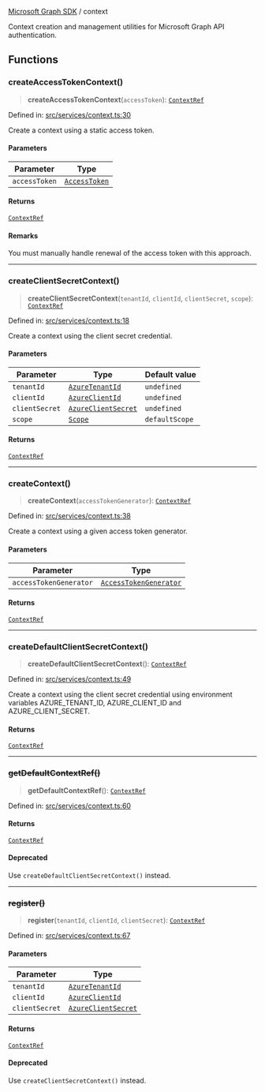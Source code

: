[Microsoft Graph SDK](README.md) / context

Context creation and management utilities for Microsoft Graph API authentication.

## Functions

### createAccessTokenContext()

> **createAccessTokenContext**(`accessToken`): [`ContextRef`](ContextRef.md#contextref)

Defined in: [src/services/context.ts:30](https://github.com/Future-Secure-AI/microsoft-graph/blob/main/src/services/context.ts#L30)

Create a context using a static access token.

#### Parameters

| Parameter | Type |
| ------ | ------ |
| `accessToken` | [`AccessToken`](AccessToken.md#accesstoken) |

#### Returns

[`ContextRef`](ContextRef.md#contextref)

#### Remarks

You must manually handle renewal of the access token with this approach.

***

### createClientSecretContext()

> **createClientSecretContext**(`tenantId`, `clientId`, `clientSecret`, `scope`): [`ContextRef`](ContextRef.md#contextref)

Defined in: [src/services/context.ts:18](https://github.com/Future-Secure-AI/microsoft-graph/blob/main/src/services/context.ts#L18)

Create a context using the client secret credential.

#### Parameters

| Parameter | Type | Default value |
| ------ | ------ | ------ |
| `tenantId` | [`AzureTenantId`](AzureApplicationCredentials-1.md#azuretenantid) | `undefined` |
| `clientId` | [`AzureClientId`](AzureApplicationCredentials-1.md#azureclientid) | `undefined` |
| `clientSecret` | [`AzureClientSecret`](AzureApplicationCredentials-1.md#azureclientsecret) | `undefined` |
| `scope` | [`Scope`](AzureApplicationCredentials-1.md#scope) | `defaultScope` |

#### Returns

[`ContextRef`](ContextRef.md#contextref)

***

### createContext()

> **createContext**(`accessTokenGenerator`): [`ContextRef`](ContextRef.md#contextref)

Defined in: [src/services/context.ts:38](https://github.com/Future-Secure-AI/microsoft-graph/blob/main/src/services/context.ts#L38)

Create a context using a given access token generator.

#### Parameters

| Parameter | Type |
| ------ | ------ |
| `accessTokenGenerator` | [`AccessTokenGenerator`](AccessTokenGenerator.md#accesstokengenerator) |

#### Returns

[`ContextRef`](ContextRef.md#contextref)

***

### createDefaultClientSecretContext()

> **createDefaultClientSecretContext**(): [`ContextRef`](ContextRef.md#contextref)

Defined in: [src/services/context.ts:49](https://github.com/Future-Secure-AI/microsoft-graph/blob/main/src/services/context.ts#L49)

Create a context using the client secret credential using environment variables AZURE_TENANT_ID, AZURE_CLIENT_ID and AZURE_CLIENT_SECRET.

#### Returns

[`ContextRef`](ContextRef.md#contextref)

***

### ~~getDefaultContextRef()~~

> **getDefaultContextRef**(): [`ContextRef`](ContextRef.md#contextref)

Defined in: [src/services/context.ts:60](https://github.com/Future-Secure-AI/microsoft-graph/blob/main/src/services/context.ts#L60)

#### Returns

[`ContextRef`](ContextRef.md#contextref)

#### Deprecated

Use `createDefaultClientSecretContext()` instead.

***

### ~~register()~~

> **register**(`tenantId`, `clientId`, `clientSecret`): [`ContextRef`](ContextRef.md#contextref)

Defined in: [src/services/context.ts:67](https://github.com/Future-Secure-AI/microsoft-graph/blob/main/src/services/context.ts#L67)

#### Parameters

| Parameter | Type |
| ------ | ------ |
| `tenantId` | [`AzureTenantId`](AzureApplicationCredentials-1.md#azuretenantid) |
| `clientId` | [`AzureClientId`](AzureApplicationCredentials-1.md#azureclientid) |
| `clientSecret` | [`AzureClientSecret`](AzureApplicationCredentials-1.md#azureclientsecret) |

#### Returns

[`ContextRef`](ContextRef.md#contextref)

#### Deprecated

Use `createClientSecretContext()` instead.
